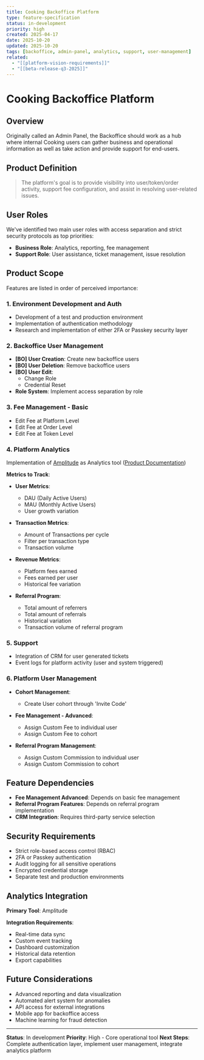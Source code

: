 ```yaml
---
title: Cooking Backoffice Platform
type: feature-specification
status: in-development
priority: high
created: 2025-04-17
date: 2025-10-20
updated: 2025-10-20
tags: [backoffice, admin-panel, analytics, support, user-management]
related:
  - "[[platform-vision-requirements]]"
  - "[[beta-release-q3-2025]]"
---
```


# Cooking Backoffice Platform

## Overview

Originally called an Admin Panel, the Backoffice should work as a hub where internal Cooking users can gather business and operational information as well as take action and provide support for end-users.

## Product Definition

> The platform's goal is to provide visibility into user/token/order activity, support fee configuration, and assist in resolving user-related issues.

## User Roles

We've identified two main user roles with access separation and strict security protocols as top priorities:

- **Business Role**: Analytics, reporting, fee management
- **Support Role**: User assistance, ticket management, issue resolution

## Product Scope

Features are listed in order of perceived importance:

### 1. Environment Development and Auth

- Development of a test and production environment
- Implementation of authentication methodology
- Research and implementation of either 2FA or Passkey security layer

### 2. Backoffice User Management

- **[BO] User Creation**: Create new backoffice users
- **[BO] User Deletion**: Remove backoffice users
- **[BO] User Edit**:
  - Change Role
  - Credential Reset
- **Role System**: Implement access separation by role

### 3. Fee Management - Basic

- Edit Fee at Platform Level
- Edit Fee at Order Level
- Edit Fee at Token Level

### 4. Platform Analytics

Implementation of [Amplitude](https://amplitude.com/) as Analytics tool ([Product Documentation](https://amplitude.com/docs?siteLocation=footer))

**Metrics to Track**:

- **User Metrics**:
  - DAU (Daily Active Users)
  - MAU (Monthly Active Users)
  - User growth variation

- **Transaction Metrics**:
  - Amount of Transactions per cycle
  - Filter per transaction type
  - Transaction volume

- **Revenue Metrics**:
  - Platform fees earned
  - Fees earned per user
  - Historical fee variation

- **Referral Program**:
  - Total amount of referrers
  - Total amount of referrals
  - Historical variation
  - Transaction volume of referral program

### 5. Support

- Integration of CRM for user generated tickets
- Event logs for platform activity (user and system triggered)

### 6. Platform User Management

- **Cohort Management**:
  - Create User cohort through 'Invite Code'

- **Fee Management - Advanced**:
  - Assign Custom Fee to individual user
  - Assign Custom Fee to cohort

- **Referral Program Management**:
  - Assign Custom Commission to individual user
  - Assign Custom Commission to cohort

## Feature Dependencies

- **Fee Management Advanced**: Depends on basic fee management
- **Referral Program Features**: Depends on referral program implementation
- **CRM Integration**: Requires third-party service selection

## Security Requirements

- Strict role-based access control (RBAC)
- 2FA or Passkey authentication
- Audit logging for all sensitive operations
- Encrypted credential storage
- Separate test and production environments

## Analytics Integration

**Primary Tool**: Amplitude

**Integration Requirements**:
- Real-time data sync
- Custom event tracking
- Dashboard customization
- Historical data retention
- Export capabilities

## Future Considerations

- Advanced reporting and data visualization
- Automated alert system for anomalies
- API access for external integrations
- Mobile app for backoffice access
- Machine learning for fraud detection

---

**Status**: In development
**Priority**: High - Core operational tool
**Next Steps**: Complete authentication layer, implement user management, integrate analytics platform
